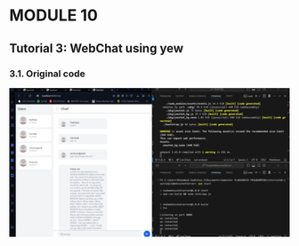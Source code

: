 # MODULE 10
## Tutorial 3: WebChat using yew

### 3.1. Original code
![alt text](screenshots/originalcode.png)